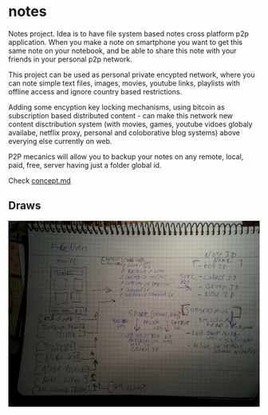 # notes

Notes project. Idea is to have file system based notes cross platform p2p application. When you make a note on smartphone you want to get this same note on your notebook, and be able to share this note with your friends in your personal p2p network.

This project can be used as personal private encypted network, where you can note simple text files, images, movies, youtube links, playlists with offline access and ignore country based restrictions.

Adding some encyption key locking mechanisms, using bitcoin as subscription based distributed content - can make this network new content disctribution system (with movies, games, youtube vidoes globaly availabe, netflix proxy, personal and coloborative blog systems) above everying else currently on web.

P2P mecanics will allow you to backup your notes on any remote, local, paid, free, server having just a folder global id.

Check [concept.md](docs/concept.md)

## Draws

![main](/docs/IMG_20160103_163954.jpg)
